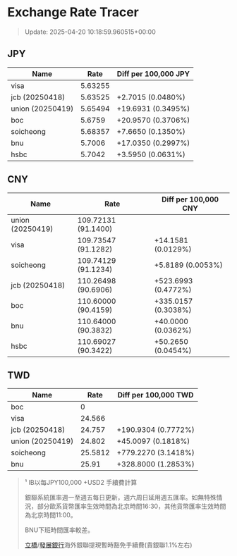 # Exchange Rate Tracer

> Update: 2025-04-20 10:18:59.960515+00:00

## JPY

| Name             |    Rate | Diff per 100,000 JPY   |
|------------------|---------|------------------------|
| visa             | 5.63255 |                        |
| jcb (20250418)   | 5.63525 | +2.7015 (0.0480%)      |
| union (20250419) | 5.65494 | +19.6931 (0.3495%)     |
| boc              | 5.6759  | +20.9570 (0.3706%)     |
| soicheong        | 5.68357 | +7.6650 (0.1350%)      |
| bnu              | 5.7006  | +17.0350 (0.2997%)     |
| hsbc             | 5.7042  | +3.5950 (0.0631%)      |

## CNY

| Name             | Rate                | Diff per 100,000 CNY   |
|------------------|---------------------|------------------------|
| union (20250419) | 109.72131	(91.1400) |                        |
| visa             | 109.73547	(91.1282) | +14.1581 (0.0129%)     |
| soicheong        | 109.74129	(91.1234) | +5.8189 (0.0053%)      |
| jcb (20250418)   | 110.26498	(90.6906) | +523.6993 (0.4772%)    |
| boc              | 110.60000	(90.4159) | +335.0157 (0.3038%)    |
| bnu              | 110.64000	(90.3832) | +40.0000 (0.0362%)     |
| hsbc             | 110.69027	(90.3422) | +50.2650 (0.0454%)     |

## TWD

| Name             |    Rate | Diff per 100,000 TWD   |
|------------------|---------|------------------------|
| boc              |  0      |                        |
| visa             | 24.566  |                        |
| jcb (20250418)   | 24.757  | +190.9304 (0.7772%)    |
| union (20250419) | 24.802  | +45.0097 (0.1818%)     |
| soicheong        | 25.5812 | +779.2270 (3.1418%)    |
| bnu              | 25.91   | +328.8000 (1.2853%)    |


> ¹ IB以每JPY100,000 +USD2 手續費計算
>
> 銀聯系統匯率週一至週五每日更新，週六周日延用週五匯率。如無特殊情況，部分歐系貨幣匯率生效時間為北京時間16:30，其他貨幣匯率生效時間為北京時間11:00。
>
> BNU下班時間匯率較差。
>
> [立橋](https://www.wlbank.com.mo/uploads/ueditor/file/20181211/1544536513900230.pdf)/[發展銀行](https://www.mdb.com.mo/Service_Charges_20230728.pdf)海外銀聯提現暫時豁免手續費(貴銀聯1.1%左右)

